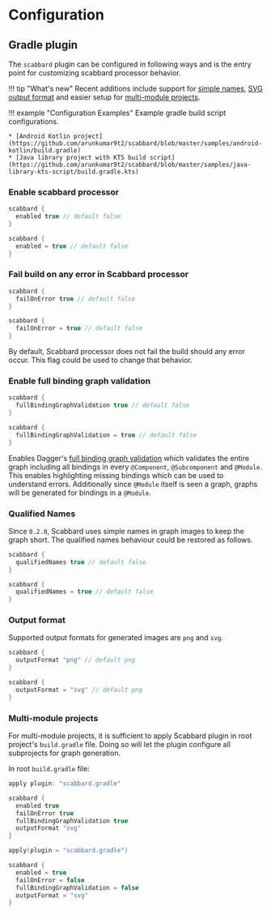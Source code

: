# Configuration

## Gradle plugin

The `scabbard` plugin can be configured in following ways and is the entry point for customizing scabbard processor behavior.

!!! tip "What's new"
    Recent additions include support for [simple names](#qualified-names), [SVG output format](#output-format) and easier setup for [multi-module projects](#multi-module-projects).

!!! example "Configuration Examples"
    Example gradle build script configurations.

    * [Android Kotlin project](https://github.com/arunkumar9t2/scabbard/blob/master/samples/android-kotlin/build.gradle)
    * [Java library project with KTS build script](https://github.com/arunkumar9t2/scabbard/blob/master/samples/java-library-kts-script/build.gradle.kts)

### Enable scabbard processor

```Groovy tab=
scabbard {
  enabled true // default false
}
```

```Kotlin tab=
scabbard {
  enabled = true // default false
}
```

### Fail build on any error in Scabbard processor

```Groovy tab=
scabbard {
  failOnError true // default false
}
```

```Kotlin tab=
scabbard {
  failOnError = true // default false
}
```

By default, Scabbard processor does not fail the build should any error occur. This flag could be used to change that behavior.

### Enable full binding graph validation

```Groovy tab=
scabbard {
  fullBindingGraphValidation true // default false
}
```

```Kotlin tab=
scabbard {
  fullBindingGraphValidation = true // default false
}
```

Enables Dagger's [full binding graph validation](https://dagger.dev/compiler-options.html#full-binding-graph-validation) which validates the entire graph including all bindings in every `@Component`, `@Subcomponent` and `@Module`. This enables highlighting missing bindings which can be used to understand errors. Additionally since `@Module` itself is seen a graph, graphs will be generated for bindings in a `@Module`.

### Qualified Names

Since `0.2.0`, Scabbard uses simple names in graph images to keep the graph short. The qualified names behaviour could be restored as follows.

```Groovy tab=
scabbard {
  qualifiedNames true // default false
}
```

```Kotlin tab=
scabbard {
  qualifiedNames = true // default false
}
```

### Output format

Supported output formats for generated images are `png` and `svg`.

```Groovy tab=
scabbard {
  outputFormat "png" // default png
}
```

```Kotlin tab=
scabbard {
  outputFormat = "svg" // default png
}
```

### Multi-module projects

For multi-module projects, it is sufficient to apply Scabbard plugin in root project's `build.gradle` file. Doing so will let the plugin configure all subprojects for graph generation. 

In root `build.gradle` file:

```Groovy tab=
apply plugin: "scabbard.gradle"

scabbard {
  enabled true
  failOnError true
  fullBindingGraphValidation true
  outputFormat "svg"
}
```

```Kotlin tab=
apply(plugin = "scabbard.gradle")

scabbard {
  enabled = true
  failOnError = false
  fullBindingGraphValidation = false
  outputFormat = "svg"
}
```